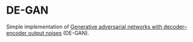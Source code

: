# DE-GAN
Simple implementation of [Generative adversarial networks with decoder–encoder output noises](https://arxiv.org/abs/1807.03923) (DE-GAN).
